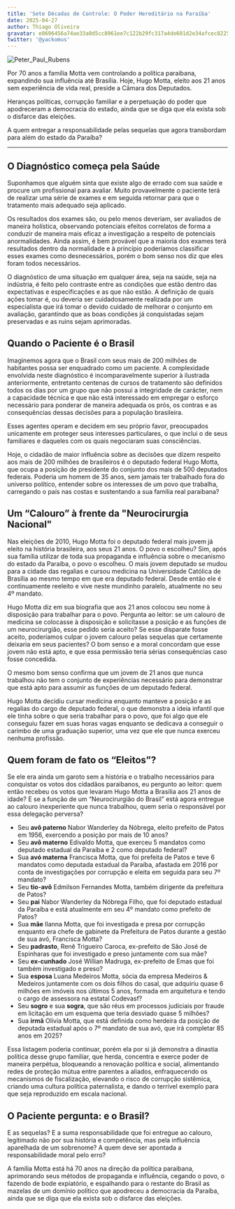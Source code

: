 ```yaml
---
title: 'Sete Décadas de Controle: O Poder Hereditário na Paraíba'
date: 2025-04-27
author: Thiago Oliveira
gravatar: e0696456a74ae33a0d5cc8961ee7c122b29fc317a4de601d2e34afcec822523d
twitter: '@yackomus'
---
```


![Peter_Paul_Rubens](/Peter_Paul_Rubens_-_The_Apotheosis_of_Henry_IV_and_the_Proclamation_of_the_Regency_of_Marie_de_Médicis-maxres.jpg)

Por 70 anos a família Motta vem controlando a política paraibana, expandindo sua influência até Brasília.
Hoje, Hugo Motta, eleito aos 21 anos sem experiência de vida real, preside a Câmara dos Deputados.

Heranças políticas, corrupção familiar e a perpetuação do poder que apodreceram a democracia do estado, ainda que se diga que ela exista sob o disfarce das eleições.

A quem entregar a responsabilidade pelas sequelas que agora transbordam para além do estado da Paraíba?

---

## O Diagnóstico começa pela Saúde

Suponhamos que alguém sinta que existe algo de errado com sua saúde e procure um profissional para avaliar. Muito provavelmente o paciente terá de realizar uma série de exames e em seguida retornar para que o tratamento mais adequado seja aplicado.

Os resultados dos exames são, ou pelo menos deveriam, ser avaliados de maneira holística, observando potenciais efeitos correlatos de forma a conduzir de maneira mais eficaz a investigação a respeito de potenciais anormalidades. Ainda assim, é bem provável que a maioria dos exames terá resultados dentro da normalidade e à princípio poderíamos classificar esses exames como desnecessários, porém o bom senso nos diz que eles foram todos necessários.

O diagnóstico de uma situação em qualquer área, seja na saúde, seja na indústria, é feito pelo contraste entre as condições que estão dentro das expectativas e especificações e as que não estão. A definição de quais ações tomar é, ou deveria ser cuidadosamente realizada por um especialista que irá tomar o devido cuidado de melhorar o conjunto em avaliação, garantindo que as boas condições já conquistadas sejam preservadas e as ruins sejam aprimoradas.

## Quando o Paciente é o Brasil

Imaginemos agora que o Brasil com seus mais de 200 milhões de habitantes possa ser enquadrado como um paciente. A complexidade envolvida neste diagnóstico é incomparavelmente superior à ilustrada anteriormente, entretanto centenas de cursos de tratamento são definidos todos os dias por um grupo que não possui a integridade de carácter, nem a capacidade técnica e que não está interessado em empregar o esforço necessário para ponderar de maneira adequada os prós, os contras e as consequências dessas decisões para a população brasileira.

Esses agentes operam e decidem em seu próprio favor, preocupados unicamente em proteger seus interesses particulares, o que inclui o de seus familiares e daqueles com os quais negociaram suas consciências.

Hoje, o cidadão de maior influência sobre as decisões que dizem respeito aos mais de 200 milhões de brasileiros é o deputado federal Hugo Motta, que ocupa a posição de presidente do conjunto dos mais de 500 deputados federais. Poderia um homem de 35 anos, sem jamais ter trabalhado fora do universo político, entender sobre os interesses de um povo que trabalha, carregando o país nas costas e sustentando a sua família real paraibana?

## Um “Calouro” à frente da "Neurocirurgia Nacional"

Nas eleições de 2010, Hugo Motta foi o deputado federal mais jovem já eleito na história brasileira, aos seus 21 anos. O povo o escolheu? Sim, após sua família utilizar de toda sua propaganda e influência sobre o mecanismo do estado da Paraíba, o povo o escolheu. O mais jovem deputado se mudou para a cidade das regalias e cursou medicina na Universidade Católica de Brasília ao mesmo tempo em que era deputado federal. Desde então ele é continuamente reeleito e vive neste mundinho paralelo, atualmente no seu 4º mandato.

Hugo Motta diz em sua biografia que aos 21 anos colocou seu nome à disposição para trabalhar para o povo. Pergunta ao leitor: se um calouro de medicina se colocasse à disposição e solicitasse a posição e as funções de um neurocirurgião, esse pedido seria aceito? Se esse disparate fosse aceito, poderíamos culpar o jovem calouro pelas sequelas que certamente deixaria em seus pacientes? O bom senso e a moral concordam que esse jovem não está apto, e que essa permissão teria sérias consequências caso fosse concedida.

O mesmo bom senso confirma que um jovem de 21 anos que nunca trabalhou não tem o conjunto de experiências necessário para demonstrar que está apto para assumir as funções de um deputado federal.

Hugo Motta decidiu cursar medicina enquanto manteve a posição e as regalias do cargo de deputado federal, o que demonstra a ideia infantil que ele tinha sobre o que seria trabalhar para o povo, que foi algo que ele conseguiu fazer em suas horas vagas enquanto se dedicava a conseguir o carimbo de uma graduação superior, uma vez que ele que nunca exerceu nenhuma profissão.

## Quem foram de fato os “Eleitos”?

Se ele era ainda um garoto sem a história e o trabalho necessários para conquistar os votos dos cidadãos paraibanos, eu pergunto ao leitor: quem então recebeu os votos que levaram Hugo Motta a Brasília aos 21 anos de idade? E se a função de um “Neurocirurgião do Brasil” está agora entregue ao calouro inexperiente que nunca trabalhou, quem seria o responsável por essa delegação perversa?

- Seu **avô paterno** Nabor Wanderley da Nóbrega, eleito prefeito de Patos em 1956, exercendo a posição por mais de 10 anos?
- Seu **avô materno** Edivaldo Motta, que exerceu 5 mandatos como deputado estadual da Paraíba e 2 como deputado federal?
- Sua **avó materna** Francisca Motta, que foi prefeita de Patos e teve 6 mandatos como deputada estadual da Paraíba, afastada em 2016 por conta de investigações por corrupção e eleita em seguida para seu 7º mandato?
- Seu **tio-avô** Edmilson Fernandes Motta, também dirigente da prefeitura de Patos?
- Seu **pai** Nabor Wanderley da Nóbrega Filho, que foi deputado estadual da Paraíba e está atualmente em seu 4º mandato como prefeito de Patos?
- Sua **mãe** Ilanna Motta, que foi investigada e presa por corrupção enquanto era chefe de gabinete da Prefeitura de Patos durante a gestão de sua avó, Francisca Motta?
- Seu **padrasto**, Renê Trigueiro Caroca, ex-prefeito de São José de Espinharas que foi investigado e preso juntamente com sua mãe?
- Seu **ex-cunhado** José Willian Madruga, ex-prefeito de Emas que foi também investigado e preso?
- Sua **esposa** Luana Medeiros Motta, sócia da empresa Medeiros & Medeiros juntamente com os dois filhos do casal, que adquiriu quase 6 milhões em imóveis nos últimos 5 anos, formada em arquitetura e tendo o cargo de assessora na estatal Codevasf?
- Seu **sogro** e sua **sogra**, que são réus em processos judiciais por fraude em licitação em um esquema que teria desviado quase 5 milhões?
- Sua **irmã** Olívia Motta, que está definida como herdeira da posição de deputada estadual após o 7º mandato de sua avó, que irá completar 85 anos em 2025?

Essa listagem poderia continuar, porém ela por si já demonstra a dinastia política desse grupo familiar, que herda, concentra e exerce poder de maneira perpétua, bloqueando a renovação política e social, alimentando redes de proteção mútua entre parentes a aliados, enfraquecendo os mecanismos de fiscalização, elevando o risco de corrupção sistêmica, criando uma cultura política paternalista, e dando o terrível exemplo para que seja reproduzido em escala nacional.

## O Paciente pergunta: e o Brasil?

E as sequelas? E a suma responsabilidade que foi entregue ao calouro, legitimado não por sua história e competência, mas pela influência aparelhada de um sobrenome? A quem deve ser apontada a responsabilidade moral pelo erro?

A família Motta está há 70 anos na direção da política paraibana, aprimorando seus métodos de propaganda e influência, cegando o povo, o fazendo de bode expiatório, e espalhando para o restante do Brasil as mazelas de um domínio político que apodreceu a democracia da Paraíba, ainda que se diga que ela exista sob o disfarce das eleições.
